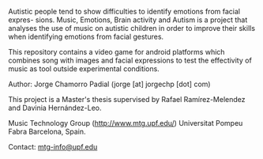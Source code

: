 Autistic people tend to show difficulties to identify emotions from facial expres-
sions. Music, Emotions, Brain activity and Autism is a project that analyses the
use of music on autistic children in order to improve their skills when identifying
emotions from facial gestures.

This repository contains a video game for android platforms which combines song with images and
facial expressions to test the effectivity of music as tool outside experimental conditions.


Author: Jorge Chamorro Padial (jorge [at] jorgechp [dot] com)

This project is a Master's thesis supervised by Rafael Ramírez-Melendez and Davinia Hernández-Leo. 

Music Technology Group (http://www.mtg.upf.edu/)
Universitat Pompeu Fabra 
Barcelona, Spain.


Contact:  mtg-info@upf.edu

